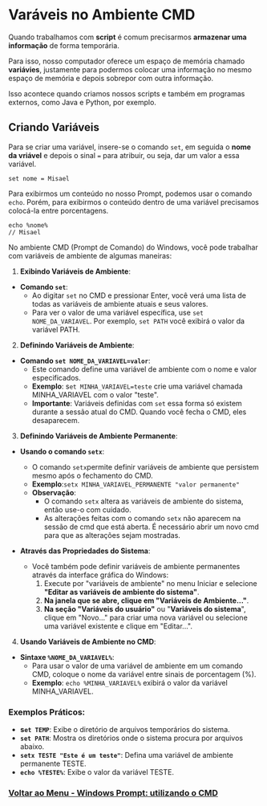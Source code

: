 # Varáveis no Ambiente CMD

Quando trabalhamos com **script** é comum precisarmos **armazenar uma informação** de forma temporária.

Para isso, nosso computador oferece um espaço de memória chamado **variávies**, justamente para podermos colocar uma informação no mesmo espaço de memória e depois sobrepor com outra informação.

Isso acontece quando criamos nossos scripts e também em programas externos, como Java e Python, por exemplo.

## Criando Variáveis

Para se criar uma variável, insere-se o comando `set`, em seguida o **nome da vriável** e depois o sinal `=` para atribuir, ou seja, dar um valor a essa variável.

```
set nome = Misael
```

Para exibirmos um conteúdo no nosso Prompt, podemos usar o comando `echo`. Porém, para exibirmos o conteúdo dentro de uma variável precisamos colocá-la entre porcentagens.

```
echo %nome% 
// Misael
```

No ambiente CMD (Prompt de Comando) do Windows, você pode trabalhar com variáveis ​​de ambiente de algumas maneiras:

1. **Exibindo Variáveis ​​de Ambiente**:

- **Comando `set`**:
    - Ao digitar `set` no CMD e pressionar Enter, você verá uma lista de todas as variáveis ​​de ambiente atuais e seus valores.
    - Para ver o valor de uma variável específica, use `set NOME_DA_VARIAVEL`. Por exemplo, `set PATH` você exibirá o valor da variável PATH.

2. **Definindo Variáveis ​​de Ambiente**:

- **Comando `set NOME_DA_VARIAVEL=valor`**:
    - Este comando define uma variável de ambiente com o nome e valor especificados.
    - **Exemplo**: s`et MINHA_VARIAVEL=teste` crie uma variável chamada MINHA_VARIAVEL com o valor "teste".
    - **Importante**: Variáveis ​​definidas com `set` essa forma só existem durante a sessão atual do CMD. Quando você fecha o CMD, eles desaparecem.
3. **Definindo Variáveis ​​de Ambiente Permanente**:

- **Usando o comando `setx`**:
    - O comando `setx`permite definir variáveis ​​de ambiente que persistem mesmo após o fechamento do CMD.
    - **Exemplo**:`setx MINHA_VARIAVEL_PERMANENTE "valor permanente"`
    - **Observação**:
        - O comando `setx` altera as variáveis ​​de ambiente do sistema, então use-o com cuidado.
        - As alterações feitas com o comando `setx` não aparecem na sessão de cmd que está aberta. É necessário abrir um novo cmd para que as alterações sejam mostradas.

- **Através das Propriedades do Sistema**:
    - Você também pode definir variáveis ​​de ambiente permanentes através da interface gráfica do Windows:
        1. Execute por "variáveis ​​de ambiente" no menu Iniciar e selecione **"Editar as variáveis ​​de ambiente do sistema"**.
        2. **Na janela que se abre, clique em "Variáveis ​​de Ambiente..."**.
        3. **Na seção "Variáveis ​​do usuário"** ou "**Variáveis ​​do sistema**", clique em "Novo..." para criar uma nova variável ou selecione uma variável existente e clique em "Editar...".   

4. **Usando Variáveis ​​de Ambiente no CMD**:

- **Sintaxe `%NOME_DA_VARIAVEL%`**:
    - Para usar o valor de uma variável de ambiente em um comando CMD, coloque o nome da variável entre sinais de porcentagem (%).
    - **Exemplo**: `echo %MINHA_VARIAVEL%` exibirá o valor da variável MINHA_VARIAVEL.

### Exemplos Práticos:

- **s`et TEMP`**: Exibe o diretório de arquivos temporários do sistema.
- **`set PATH`**: Mostra os diretórios onde o sistema procura por arquivos abaixo.
- **`setx TESTE "Este é um teste"`**: Defina uma variável de ambiente permanente TESTE.
- **`echo %TESTE%`**: Exibe o valor da variável TESTE.

### [Voltar ao Menu - Windows Prompt: utilizando o CMD](../menu.md)
